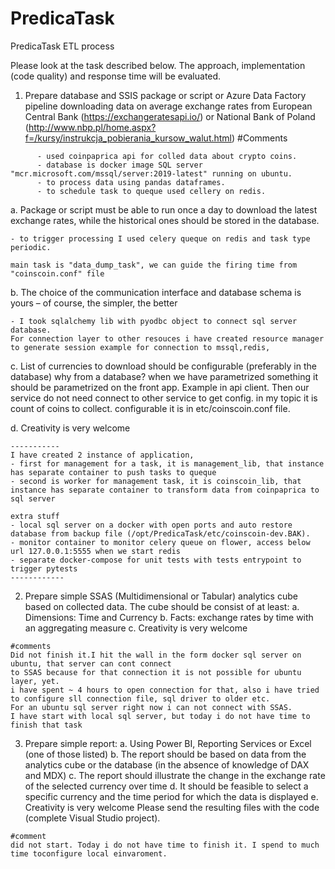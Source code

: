 # PredicaTask
PredicaTask ETL process

Please look at the task described below. The approach, implementation (code quality) and response time will
be evaluated.

1. Prepare database and SSIS package or script or Azure Data Factory pipeline downloading data on
   average exchange rates from European Central Bank (https://exchangeratesapi.io/) or National Bank of
   Poland (http://www.nbp.pl/home.aspx?f=/kursy/instrukcja_pobierania_kursow_walut.html)
#Comments   
```
      - used coinpaprica api for colled data about crypto coins.
      - database is docker image SQL server "mcr.microsoft.com/mssql/server:2019-latest" running on ubuntu.
      - to process data using pandas dataframes.
      - to schedule task to queque used cellery on redis.
```
   a. Package or script must be able to run once a day to download the latest exchange rates, while the
   historical ones should be stored in the database.
```
- to trigger processing I used celery queque on redis and task type periodic.

main task is "data_dump_task", we can guide the firing time from "coinscoin.conf" file
```

   b. The choice of the communication interface and database schema is yours – of course, the simpler,
   the better
```
- I took sqlalchemy lib with pyodbc object to connect sql server database.
For connection layer to other resouces i have created resource manager to generate session example for connection to mssql,redis,
```

   c. List of currencies to download should be configurable (preferably in the database)
why from a database? when we have parametrized something it should be parametrized on the front app. Example in api client. Then our service do not need connect to other service to get config.
in my topic it is count of coins to collect. configurable it is in etc/coinscoin.conf file. 

   d. Creativity is very welcome
```
-----------
I have created 2 instance of application, 
- first for management for a task, it is management_lib, that instance has separate container to push tasks to queque
- second is worker for management task, it is coinscoin_lib, that instance has separate container to transform data from coinpaprica to sql server

extra stuff
- local sql server on a docker with open ports and auto restore database from backup file (/opt/PredicaTask/etc/coinscoin-dev.BAK).
- monitor container to monitor celery queue on flower, access below url 127.0.0.1:5555 when we start redis 
- separate docker-compose for unit tests with tests entrypoint to trigger pytests
------------
```
2. Prepare simple SSAS (Multidimensional or Tabular) analytics cube based on collected
   data. The cube should be consist of at least:
   a. Dimensions: Time and Currency
   b. Facts: exchange rates by time with an aggregating measure
   c. Creativity is very welcome
```
#comments
Did not finish it.I hit the wall in the form docker sql server on ubuntu, that server can cont connect 
to SSAS because for that connection it is not possible for ubuntu layer, yet. 
i have spent ~ 4 hours to open connection for that, also i have tried to configure sll connection file, sql driver to older etc.
For an ubuntu sql server right now i can not connect with SSAS.
I have start with local sql server, but today i do not have time to finish that task
```
3. Prepare simple report:
   a. Using Power BI, Reporting Services or Excel (one of those listed)
   b. The report should be based on data from the analytics cube or the database (in the absence of
   knowledge of DAX and MDX)
   c. The report should illustrate the change in the exchange rate of the selected currency over time
   d. It should be feasible to select a specific currency and the time period for which the data is displayed
   e. Creativity is very welcome
   Please send the resulting files with the code (complete Visual Studio project).

```
#comment
did not start. Today i do not have time to finish it. I spend to much time toconfigure local einvaroment.
```
